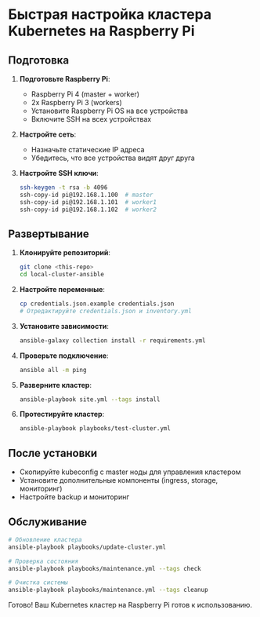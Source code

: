 # Быстрая настройка кластера Kubernetes на Raspberry Pi

## Подготовка

1. **Подготовьте Raspberry Pi**:
   - Raspberry Pi 4 (master + worker)
   - 2x Raspberry Pi 3 (workers)
   - Установите Raspberry Pi OS на все устройства
   - Включите SSH на всех устройствах

2. **Настройте сеть**:
   - Назначьте статические IP адреса
   - Убедитесь, что все устройства видят друг друга

3. **Настройте SSH ключи**:
   ```bash
   ssh-keygen -t rsa -b 4096
   ssh-copy-id pi@192.168.1.100  # master
   ssh-copy-id pi@192.168.1.101  # worker1
   ssh-copy-id pi@192.168.1.102  # worker2
   ```

## Развертывание

1. **Клонируйте репозиторий**:

   ```bash
   git clone <this-repo>
   cd local-cluster-ansible
   ```

2. **Настройте переменные**:

   ```bash
   cp credentials.json.example credentials.json
   # Отредактируйте credentials.json и inventory.yml
   ```

3. **Установите зависимости**:

   ```bash
   ansible-galaxy collection install -r requirements.yml
   ```

4. **Проверьте подключение**:

   ```bash
   ansible all -m ping
   ```

5. **Разверните кластер**:

   ```bash
   ansible-playbook site.yml --tags install
   ```

6. **Протестируйте кластер**:

   ```bash
   ansible-playbook playbooks/test-cluster.yml
   ```

## После установки

- Скопируйте kubeconfig с master ноды для управления кластером
- Установите дополнительные компоненты (ingress, storage, мониторинг)
- Настройте backup и мониторинг

## Обслуживание

```bash
# Обновление кластера
ansible-playbook playbooks/update-cluster.yml

# Проверка состояния
ansible-playbook playbooks/maintenance.yml --tags check

# Очистка системы
ansible-playbook playbooks/maintenance.yml --tags cleanup
```

Готово! Ваш Kubernetes кластер на Raspberry Pi готов к использованию.
